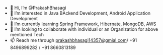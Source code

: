 - 👋 Hi, I’m @PrakashBhasagi
- 👀 I’m interested in Java BAckend Development, Android Application Development
- 🌱 I’m currently learning Spring Framework, Hibernate, MongoDB, AWS
- 💞️ I’m looking to collaborate with individual or an Organization for above mentioned Tech
- 📫 Reach me through prakashbhasagi14357@gmial.com/ +91 8496899282 / +91 8660813189
<!---
PrakashBhasagi/PrakashBhasagi is a ✨ special ✨ repository because its `README.md` (this file) appears on your GitHub profile.
You can click the Preview link to take a look at your changes.
--->

